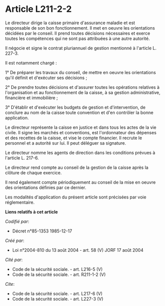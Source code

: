 # Article L211-2-2

Le directeur dirige la caisse primaire d'assurance maladie et est responsable de son bon fonctionnement. Il met en oeuvre les
orientations décidées par le conseil. Il prend toutes décisions nécessaires et exerce toutes les compétences qui ne sont pas
attribuées à une autre autorité. 

Il négocie et signe le contrat pluriannuel de gestion mentionné à l'article L. 227-3. 

Il est notamment chargé : 

1° De préparer les travaux du conseil, de mettre en oeuvre les orientations qu'il définit et d'exécuter ses décisions ; 

2° De prendre toutes décisions et d'assurer toutes les opérations relatives à l'organisation et au fonctionnement de la
caisse, à sa gestion administrative, financière et immobilière ; 

3° D'établir et d'exécuter les budgets de gestion et d'intervention, de conclure au nom de la caisse toute convention et d'en
contrôler la bonne application. 

Le directeur représente la caisse en justice et dans tous les actes de la vie civile. Il signe les marchés et conventions,
est l'ordonnateur des dépenses et des recettes de la caisse, et vise le compte financier. Il recrute le personnel et a
autorité sur lui. Il peut déléguer sa signature. 

Le directeur nomme les agents de direction dans les conditions prévues à l'article L. 217-6. 

Le directeur rend compte au conseil de la gestion de la caisse après la clôture de chaque exercice. 

Il rend également compte périodiquement au conseil de la mise en oeuvre des orientations définies par ce dernier. 

Les modalités d'application du présent article sont précisées par voie réglementaire.

**Liens relatifs à cet article**

_Codifié par_:

  - Décret n°85-1353 1985-12-17

_Créé par_:

  - Loi n°2004-810 du 13 août 2004 - art. 58 (V) JORF 17 août 2004

_Cité par_:

  - Code de la sécurité sociale. - art. L216-5 (V)
  - Code de la sécurité sociale. - art. R211-1-2 (V)

_Cite_:

  - Code de la sécurité sociale. - art. L217-6 (V)
  - Code de la sécurité sociale. - art. L227-3 (V)
